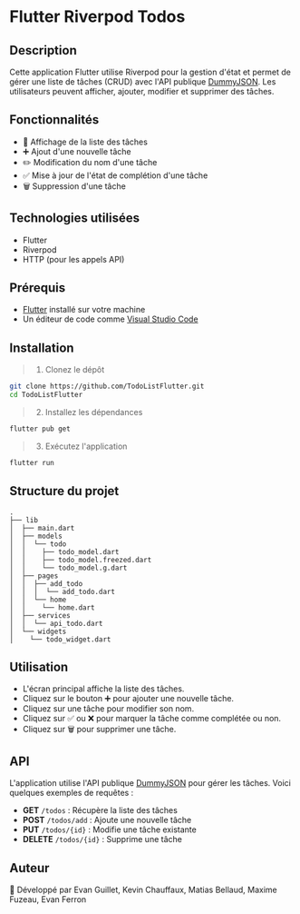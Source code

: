 # Flutter Riverpod Todos

## Description

Cette application Flutter utilise Riverpod pour la gestion d'état et permet de gérer une liste de tâches (CRUD) avec l'API publique [DummyJSON](https://dummyjson.com/todos). Les utilisateurs peuvent afficher, ajouter, modifier et supprimer des tâches.

## Fonctionnalités

- 📌 Affichage de la liste des tâches
- ➕ Ajout d'une nouvelle tâche
- ✏️ Modification du nom d'une tâche
- ✅ Mise à jour de l'état de complétion d'une tâche
- 🗑 Suppression d'une tâche

## Technologies utilisées

- Flutter
- Riverpod
- HTTP (pour les appels API)

## Prérequis

- [Flutter](https://flutter.dev/docs/get-started/install) installé sur votre machine
- Un éditeur de code comme [Visual Studio Code](https://code.visualstudio.com/)

## Installation

> 1. Clonez le dépôt

```sh
git clone https://github.com/TodoListFlutter.git
cd TodoListFlutter
```

> 2. Installez les dépendances

```sh
flutter pub get
```

> 3. Exécutez l'application

```sh
flutter run
```

## Structure du projet

```tree
.
├── lib
│  ├── main.dart
│  ├── models
│  │  └── todo
│  │    ├── todo_model.dart
│  │    ├── todo_model.freezed.dart
│  │    └── todo_model.g.dart
│  ├── pages
│  │  ├── add_todo
│  │  │  └── add_todo.dart
│  │  └── home
│  │    └── home.dart
│  ├── services
│  │  └── api_todo.dart
│  └── widgets
│    └── todo_widget.dart
```

## Utilisation

- L'écran principal affiche la liste des tâches.
- Cliquez sur le bouton ➕ pour ajouter une nouvelle tâche.
- Cliquez sur une tâche pour modifier son nom.
- Cliquez sur ✅ ou ❌ pour marquer la tâche comme complétée ou non.
- Cliquez sur 🗑 pour supprimer une tâche.

## API

L'application utilise l'API publique [DummyJSON](https://dummyjson.com/todos) pour gérer les tâches. Voici quelques exemples de requêtes :

- **GET** `/todos` : Récupère la liste des tâches
- **POST** `/todos/add` : Ajoute une nouvelle tâche
- **PUT** `/todos/{id}` : Modifie une tâche existante
- **DELETE** `/todos/{id}` : Supprime une tâche

## Auteur

🚀 Développé par Evan Guillet, Kevin Chauffaux, Matias Bellaud, Maxime Fuzeau, Evan Ferron